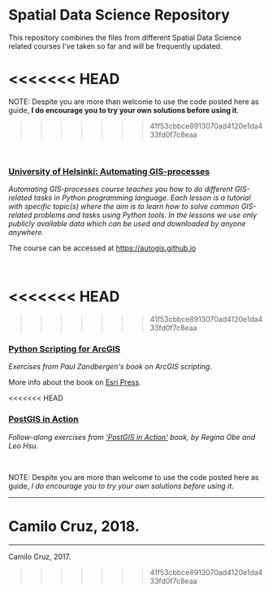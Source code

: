 # Spatial Data Science Repository
This repository combines the files from different Spatial Data Science related courses I've taken so far and will be frequently updated.

<<<<<<< HEAD
=======
NOTE: Despite you are more than welcome to use the code posted here as guide, **I do encourage you to try your own solutions before using it**.

>>>>>>> 41f53cbbce8913070ad4120e1da433fd0f7c8eaa
<br/>

### [University of Helsinki: Automating GIS-processes](01_Automating_GIS_Processes)
*Automating GIS-processes course teaches you how to do different GIS-related tasks in Python programming language. Each lesson is a tutorial with specific topic(s) where the aim is to learn how to solve common GIS-related problems and tasks using Python tools. In the lessons we use only publicly available data which can be used and downloaded by anyone anywhere.*

The course can be accessed at [https://autogis.github.io  ](https://autogis.github.io)

<br/>

<<<<<<< HEAD
=======

>>>>>>> 41f53cbbce8913070ad4120e1da433fd0f7c8eaa
### [Python Scripting for ArcGIS](02_Python_Scripting_for_ArcGIS)
*Exercises from Paul Zandbergen's book on ArcGIS scripting.*

More info about the book on [Esri Press](http://esripress.esri.com/display/index.cfm?fuseaction=display&websiteID=276&moduleID=0).

<<<<<<< HEAD
<br/>

### [PostGIS in Action](03_PostGIS_in_Action)
*Follow-along exercises from ['PostGIS in Action'](https://www.manning.com/books/postgis-in-action-second-edition) book, by Regina Obe and Leo Hsu.*

<br>

NOTE: Despite you are more than welcome to use the code posted here as guide, *I do encourage you to try your own solutions before using it*.

____
Camilo Cruz, 2018.
=======
____
Camilo Cruz, 2017.
>>>>>>> 41f53cbbce8913070ad4120e1da433fd0f7c8eaa
